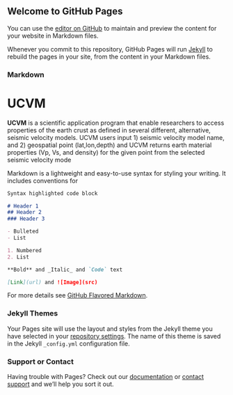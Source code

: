 ## Welcome to GitHub Pages

You can use the [editor on GitHub](https://github.com/pjmaechling/pjmaechling.github.io/edit/main/README.md) to maintain and preview the content for your website in Markdown files.

Whenever you commit to this repository, GitHub Pages will run [Jekyll](https://jekyllrb.com/) to rebuild the pages in your site, from the content in your Markdown files.

### Markdown

UCVM
======

**UCVM** is a scientific application program that enable researchers to access properties of the earth crust as defined in several different, alternative, seismic velocity models. UCVM users input 1) seismic velocity model name, and 2) geospatial point (lat,lon,depth) and UCVM returns earth material properties (Vp, Vs, and density) for the given point from the selected seismic velocity mode

Markdown is a lightweight and easy-to-use syntax for styling your writing. It includes conventions for

```markdown
Syntax highlighted code block

# Header 1
## Header 2
### Header 3

- Bulleted
- List

1. Numbered
2. List

**Bold** and _Italic_ and `Code` text

[Link](url) and ![Image](src)
```

For more details see [GitHub Flavored Markdown](https://guides.github.com/features/mastering-markdown/).

### Jekyll Themes

Your Pages site will use the layout and styles from the Jekyll theme you have selected in your [repository settings](https://github.com/pjmaechling/pjmaechling.github.io/settings/pages). The name of this theme is saved in the Jekyll `_config.yml` configuration file.

### Support or Contact

Having trouble with Pages? Check out our [documentation](https://docs.github.com/categories/github-pages-basics/) or [contact support](https://support.github.com/contact) and we’ll help you sort it out.
